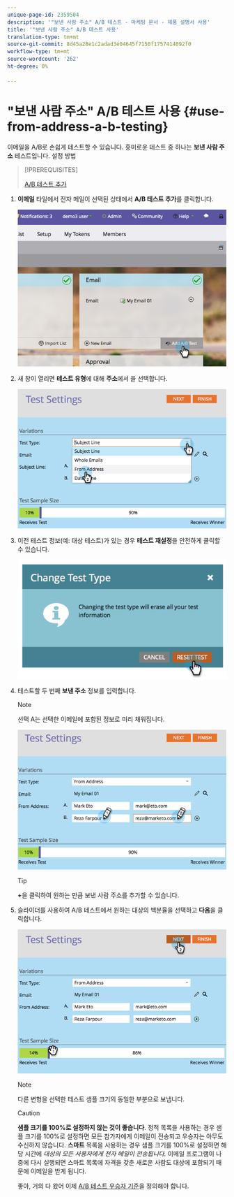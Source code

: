 ```yaml
---
unique-page-id: 2359504
description: '"보낸 사람 주소" A/B 테스트 - 마케팅 문서 - 제품 설명서 사용'
title: '"보낸 사람 주소" A/B 테스트 사용'
translation-type: tm+mt
source-git-commit: 8d45a28e1c2adad3e04645f7150f1757414092f0
workflow-type: tm+mt
source-wordcount: '262'
ht-degree: 0%

---
```



# &quot;보낸 사람 주소&quot; A/B 테스트 사용 {#use-from-address-a-b-testing}

이메일을 A/B로 손쉽게 테스트할 수 있습니다. 흥미로운 테스트 중 하나는 **보낸 사람 주소** 테스트입니다. 설정 방법

>[!PREREQUISITES]
>
>[A/B 테스트 추가](/help/marketo/product-docs/email-marketing/email-programs/email-program-actions/email-test-a-b-test/add-an-a-b-test.md)

1. **이메일** 타일에서 전자 메일이 선택된 상태에서 **A/B 테스트 추가**&#x200B;를 클릭합니다.

   ![](assets/image2014-9-12-15-3a32-3a8.png)

1. 새 창이 열리면 **테스트 유형**&#x200B;에 대해 **주소**&#x200B;에서 을 선택합니다.

   ![](assets/image2014-9-12-15-3a32-3a22.png)

1. 이전 테스트 정보(예: 대상 테스트)가 있는 경우 **테스트 재설정**&#x200B;을 안전하게 클릭할 수 있습니다.

   ![](assets/image2014-9-12-15-3a32-3a28.png)

1. 테스트할 두 번째 **보낸 주소** 정보를 입력합니다.

   >[!NOTE]
   >
   >선택 A는 선택한 이메일에 포함된 정보로 미리 채워집니다.

   ![](assets/image2014-9-12-15-3a32-3a34.png)

   >[!TIP]
   >
   >**+**&#x200B;을 클릭하여 원하는 만큼 보낸 사람 주소를 추가할 수 있습니다.

1. 슬라이더를 사용하여 A/B 테스트에서 원하는 대상의 백분율을 선택하고 **다음**&#x200B;을 클릭합니다.

   ![](assets/image2014-9-12-15-3a33-3a41.png)

   >[!NOTE]
   >
   >다른 변형을 선택한 테스트 샘플 크기의 동일한 부분으로 보냅니다.

   >[!CAUTION]
   >
   >**샘플 크기를 100%로 설정하지 않는 것이 좋습니다**. 정적 목록을 사용하는 경우 샘플 크기를 100%로 설정하면 모든 참가자에게 이메일이 전송되고 우승자는 아무도 수신하지 않습니다. **스마트** 목록을 사용하는 경우 샘플 크기를 100%로 설정하면 해당 시간에 _대상의 모든 사용자에게 전자 메일이 전송됩니다._ 이메일 프로그램이 나중에 다시 실행되면 스마트 목록에 자격을 갖춘 새로운 사람도 대상에 포함되기 때문에 이메일을 받게 됩니다.

   좋아, 거의 다 왔어 이제 [A/B 테스트 우승자 기준](/help/marketo/product-docs/email-marketing/email-programs/email-program-actions/email-test-a-b-test/define-the-a-b-test-winner-criteria.md)을 정의해야 합니다.
